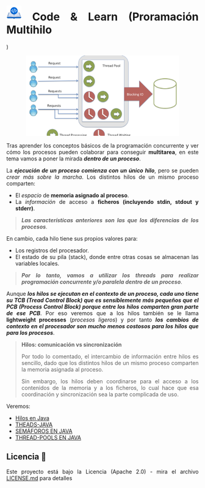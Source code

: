 <div align="justify">

# <img src=../../../images/coding-book.png width="40"> Code & Learn (Proramación Multihilo
)

<div align="center">

<img src=images/threads.png width="400">

</div>

Tras aprender los conceptos básicos de la programación concurrente y ver cómo los procesos pueden colaborar para conseguir __multitarea__, en este tema vamos a poner la mirada ___dentro de un proceso___.

La ___ejecución de un proceso comienza con un único hilo___, pero se pueden _crear más sobre la marcha_. Los distintos hilos de un mismo proceso comparten:

- El _espacio_ de __memoria asignado al proceso__.
- La _información_ de acceso a __ficheros (incluyendo stdin, stdout y stderr)__.

> ___Las características anteriores son las que los diferencias de los procesos___.

En cambio, cada hilo tiene sus propios valores para:

- Los registros del procesador.
- El estado de su pila (stack), donde entre otras cosas se almacenan las variables locales.

> ___Por lo tanto, vamos a utilizar los threads para realizar programación concurrente y/o paralela dentro de un proceso___.

Aunque ___los hilos se ejecutan en el contexto de un proceso, cada uno tiene su TCB (Tread Control Block) que es sensiblemente más pequeños que el PCB (Process Control Block) porque entre los hilos comparten gran parte de ese PCB___. Por eso veremos que a los hilos también se le llama __lightweight processes__ (_procesos ligeros_) y por tanto ___los cambios de contexto en el procesador son mucho menos costosos para los hilos que para los procesos___.

> __Hilos: comunicación vs sincronización__
>
>Por todo lo comentado, el intercambio de información entre hilos es sencillo, dado que los distintos hilos de un mismo proceso comparten la memoria asignada al proceso.
>
>Sin embargo, los hilos deben coordinarse para el acceso a los contenidos de la memoria y a los ficheros, lo cual hace que esa coordinación y sincronización sea la parte complicada de uso.

Veremos:

- [Hilos en Java](HILOS-JAVA.md)
- [THEADS-JAVA](THEADS-JAVA.md)
- [SEMÁFOROS EN JAVA](SEMAFOROS-JAVA.md)
- [THREAD-POOLS EN JAVA](THREADPOOLS-JAVA.md)

## Licencia 📄

Este proyecto está bajo la Licencia (Apache 2.0) - mira el archivo [LICENSE.md](../../../LICENSE) para detalles

</div>